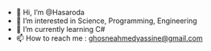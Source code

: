 - 👋 Hi, I’m @Hasaroda
- 👀 I’m interested in Science, Programming, Engineering
- 🌱 I’m currently learning C#
- 📫 How to reach me : ghosneahmedyassine@gmail.com

<!---
Hasaroda/Hasaroda is a ✨ special ✨ repository because its `README.md` (this file) appears on your GitHub profile.
You can click the Preview link to take a look at your changes.
--->
